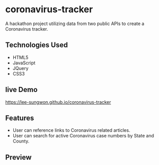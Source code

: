 # coronavirus-tracker
A hackathon project utilizing data from two public APIs to create a Coronavirus tracker.

## Technologies Used
- HTML5
- JavaScript
- JQuery
- CSS3

## live Demo
https://lee-sungwon.github.io/coronavirus-tracker

## Features
- User can reference links to Coronavirus related articles.
- User can search for active Coronavirus case numbers by State and County.

## Preview
